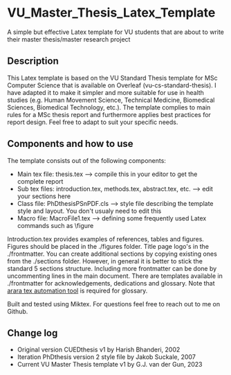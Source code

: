 # VU_Master_Thesis_Latex_Template
A simple but effective Latex template for VU students that are about to write their master thesis/master research project 

## Description
This Latex template is based on the VU Standard Thesis template for MSc Computer Science that is available on Overleaf (vu-cs-standard-thesis). I have adapted it to make it simpler and more suitable for use in health studies (e.g. Human Movement Science, Technical Medicine, Biomedical Sciences,  Biomedical Technology, etc.).
The template complies to main rules for a MSc thesis report and furthermore applies best practices for report design. Feel free to adapt to suit your specific needs.

## Components and how to use
The template consists out of the following components:

* Main tex file: thesis.tex --> compile this in your editor to get the complete report
* Sub tex files: introduction.tex, methods.tex, abstract.tex, etc. --> edit your sections here
* Class file: PhDthesisPSnPDF.cls --> style file describing the template style and layout. You don't usualy need to edit this
* Macro file: MacroFile1.tex --> defining some frequently used Latex commands such as \figure

Introduction.tex provides examples of references, tables and figures. Figures should be placed in the ./figures folder. Title page logo's in the ./frontmatter. You can create additional sections by copying existing ones from the ./sections folder. However, in general it is better to stick the standard 5 sections structure. Including more frontmatter can be done by uncommenting lines in the main document. There are templates available in ./frontmatter for acknowledgements, dedications and glossary. Note that [arara tex automation tool](https://github.com/islandoftex/arara) is required for glossary.

Built and tested using Miktex. For questions feel free to reach out to me on Github.

## Change log
* Original version CUEDthesis v1 by Harish Bhanderi, 2002
* Iteration PhDthesis version 2 style file by Jakob Suckale, 2007
* Current VU Master Thesis template v1 by G.J. van der Gun, 2023
